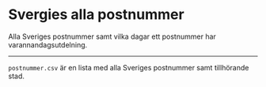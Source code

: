 # Svergies alla postnummer
Alla Sveriges postnummer samt vilka dagar ett postnummer har varannandagsutdelning.

--- 

`postnummer.csv`
är en lista med alla Sveriges postnummer samt tillhörande stad.

